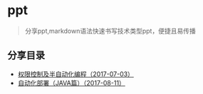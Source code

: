 # ppt
> 分享ppt,markdown语法快速书写技术类型ppt，便捷且易传播

## 分享目录
- [权限控制及半自动化编程（2017-07-03）](https://github.com/yangqihua/ppt/blob/master/2017-07-03/presentation.md)
- [自动化部署（JAVA篇）（2017-08-11）](https://github.com/yangqihua/ppt/blob/master/2017-08-11/presentation.md)
